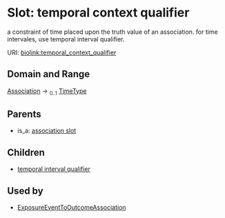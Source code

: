 
# Slot: temporal context qualifier


a constraint of time placed upon the truth value of an association. for time intervales, use temporal interval qualifier.

URI: [biolink:temporal_context_qualifier](https://w3id.org/biolink/vocab/temporal_context_qualifier)


## Domain and Range

[Association](Association.md) &#8594;  <sub>0..1</sub> [TimeType](types/TimeType.md)

## Parents

 *  is_a: [association slot](association_slot.md)

## Children

 *  [temporal interval qualifier](temporal_interval_qualifier.md)

## Used by

 * [ExposureEventToOutcomeAssociation](ExposureEventToOutcomeAssociation.md)
